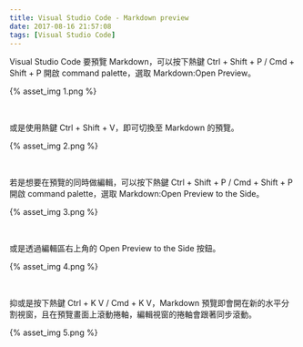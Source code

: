 ```yaml
---
title: Visual Studio Code - Markdown preview
date: 2017-08-16 21:57:08
tags: [Visual Studio Code]
---
```


Visual Studio Code 要預覽 Markdown，可以按下熱鍵 Ctrl + Shift + P / Cmd + Shift + P 開啟 command palette，選取 Markdown:Open Preview。  

<!-- More -->

{% asset_img 1.png %}

<br/>


或是使用熱鍵 Ctrl + Shift + V，即可切換至 Markdown 的預覽。  

{% asset_img 2.png %}

<br/>


若是想要在預覽的同時做編輯，可以按下熱鍵 Ctrl + Shift + P / Cmd + Shift + P 開啟 command palette，選取 Markdown:Open Preview to the Side。 

{% asset_img 3.png %}

<br/>


或是透過編輯區右上角的 Open Preview to the Side 按鈕。  

{% asset_img 4.png %}

<br/>


抑或是按下熱鍵 Ctrl + K V / Cmd + K V，Markdown 預覽即會開在新的水平分割視窗，且在預覽畫面上滾動捲軸，編輯視窗的捲軸會跟著同步滾動。  

{% asset_img 5.png %}

<br/>
